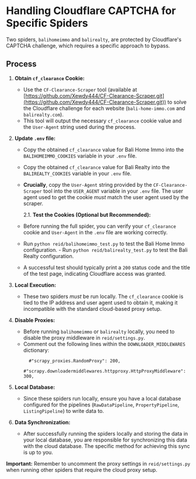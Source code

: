 # Handling Cloudflare CAPTCHA for Specific Spiders

Two spiders, `balihomeimmo` and `balirealty`, are protected by Cloudflare's CAPTCHA challenge, which requires a specific approach to bypass.

## Process

1.  **Obtain `cf_clearance` Cookie:**

    - Use the `CF-Clearance-Scraper` tool (available at [https://github.com/Xewdy444/CF-Clearance-Scraper.git](https://github.com/Xewdy444/CF-Clearance-Scraper.git)) to solve the Cloudflare challenge for each website (`bali-home-immo.com` and `balirealty.com`).
    - This tool will output the necessary `cf_clearance` cookie value and the `User-Agent` string used during the process.

2.  **Update `.env` file:**

    - Copy the obtained `cf_clearance` value for Bali Home Immo into the `BALIHOMEIMMO_COOKIES` variable in your `.env` file.
    - Copy the obtained `cf_clearance` value for Bali Realty into the `BALIREALTY_COOKIES` variable in your `.env` file.
    - **Crucially**, copy the `User-Agent` string provided by the `CF-Clearance-Scraper` tool into the `USER_AGENT` variable in your `.env` file. The user agent used to get the cookie _must_ match the user agent used by the scraper.

      2.1. **Test the Cookies (Optional but Recommended):**

    - Before running the full spider, you can verify your `cf_clearance` cookie and `User-Agent` in the `.env` file are working correctly.
    - Run `python reid/balihomeimmo_test.py` to test the Bali Home Immo configuration. - Run `python reid/balirealty_test.py` to test the Bali Realty configuration.
    - A successful test should typically print a `200` status code and the title of the test page, indicating Cloudflare access was granted.

3.  **Local Execution:**

    - These two spiders _must_ be run locally. The `cf_clearance` cookie is tied to the IP address and user agent used to obtain it, making it incompatible with the standard cloud-based proxy setup.

4.  **Disable Proxies:**

    - Before running `balihomeimmo` or `balirealty` locally, you need to disable the proxy middleware in `reid/settings.py`.
    - Comment out the following lines within the `DOWNLOADER_MIDDLEWARES` dictionary:
      ```
        #"scrapy_proxies.RandomProxy": 200,
        #"scrapy.downloadermiddlewares.httpproxy.HttpProxyMiddleware": 300,
      ```

5.  **Local Database:**

    - Since these spiders run locally, ensure you have a local database configured for the pipelines (`RawDataPipeline`, `PropertyPipeline`, `ListingPipeline`) to write data to.

6.  **Data Synchronization:**
    - After successfully running the spiders locally and storing the data in your local database, you are responsible for synchronizing this data with the cloud database. The specific method for achieving this sync is up to you.

**Important:** Remember to uncomment the proxy settings in `reid/settings.py` when running other spiders that require the cloud proxy setup.
